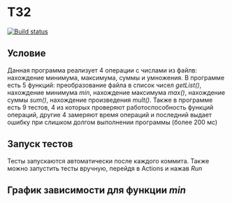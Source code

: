 # ТЗ2

[![Build status](https://github.com/PolinaMingazova/tp2/actions/workflows/maven.yml/badge.svg?branch=main)](https://github.com/PolinaMingazova/tp2/actions/workflows/maven.yml)

## Условие

Данная программа реализует 4 операции с числами из файлв: нахождение минимума, максимума, суммы и умножения. В программе есть 5 функций: преобразование файла в список чисел *getList()*, нахождение минимума *min*, нахождение максимума *max()*, нахождение суммы *sum()*, нахождение произведения *mult()*. Также в программе есть 9 тестов, 4 из которых проверяют работоспособность функций операций, другие 4 замеряют время операций и последний выдает ошибку при слишком долгом выполнении программы (более 200 мс)

## Запуск тестов

Тесты запускаются автоматически после каждого коммита. Также можно запустить тесты вручную, перейдя в Actions и нажав *Run*

## График зависимости для функции *min*

